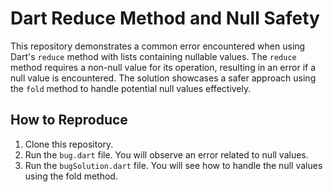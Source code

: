 # Dart Reduce Method and Null Safety

This repository demonstrates a common error encountered when using Dart's `reduce` method with lists containing nullable values. The `reduce` method requires a non-null value for its operation, resulting in an error if a null value is encountered.  The solution showcases a safer approach using the `fold` method to handle potential null values effectively.

## How to Reproduce

1. Clone this repository.
2. Run the `bug.dart` file.  You will observe an error related to null values.
3. Run the `bugSolution.dart` file.  You will see how to handle the null values using the fold method.